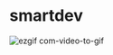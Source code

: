 # smartdev
![ezgif com-video-to-gif](https://user-images.githubusercontent.com/44339927/107173666-a22a7800-69c8-11eb-91cc-0791f167b319.gif)

